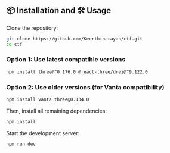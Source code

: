 ## 📦 Installation and 🛠 Usage

Clone the repository:
```bash
git clone https://github.com/Keerthinarayan/ctf.git
cd ctf
```

### Option 1: Use latest compatible versions
```bash
npm install three@^0.176.0 @react-three/drei@^9.122.0
```

### Option 2: Use older versions (for Vanta compatibility)
```bash
npm install vanta three@0.134.0
```

Then, install all remaining dependencies:
```bash
npm install
```

Start the development server:
```bash
npm run dev
```

